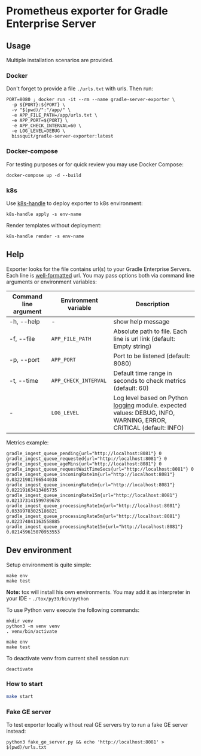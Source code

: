 # Prometheus exporter for Gradle Enterprise Server

## Usage

Multiple installation scenarios are provided.

### Docker

Don't forget to provide a file `./urls.txt` with urls. Then run:

```shell script
PORT=8080 ; docker run -it --rm --name gradle-server-exporter \
  -p ${PORT}:${PORT} \
  -v "$(pwd)/":"/app/" \
  -e APP_FILE_PATH=/app/urls.txt \
  -e APP_PORT=${PORT} \
  -e APP_CHECK_INTERVAL=60 \
  -e LOG_LEVEL=DEBUG \
  bissquit/gradle-server-exporter:latest
```

### Docker-compose

For testing purposes or for quick review you may use Docker Compose:

```shell script
docker-compose up -d --build
```

### k8s

Use [k8s-handle](https://github.com/2gis/k8s-handle) to deploy exporter to k8s environment:

```shell script
k8s-handle apply -s env-name
```

Render templates without deployment:

```shell script
k8s-handle render -s env-name
```

## Help

Exporter looks for the file contains url(s) to your Gradle Enterprise Servers. Each line is [well-formatted](https://validators.readthedocs.io/en/latest/#module-validators.url) url.
You may pass options both via command line arguments or environment variables:

|Command line argument|Environment variable|Description|
| ----------- | ----------- | ----------- |
|-h, --help|-|show help message|
|-f, --file|`APP_FILE_PATH`|Absolute path to file. Each line is url link (default: Empty string)|
|-p, --port|`APP_PORT`|Port to be listened (default: 8080)|
|-t, --time|`APP_CHECK_INTERVAL`|Default time range in seconds to check metrics (default: 60)|
|-|`LOG_LEVEL`|Log level based on Python [logging](https://docs.python.org/3/library/logging.html) module. expected values: DEBUG, INFO, WARNING, ERROR, CRITICAL (default: INFO)|

Metrics example:

```text
gradle_ingest_queue_pending{url="http://localhost:8081"} 0
gradle_ingest_queue_requested{url="http://localhost:8081"} 0
gradle_ingest_queue_ageMins{url="http://localhost:8081"} 0
gradle_ingest_queue_requestWaitTimeSecs{url="http://localhost:8081"} 0
gradle_ingest_queue_incomingRate1m{url="http://localhost:8081"} 0.03221981766544038
gradle_ingest_queue_incomingRate5m{url="http://localhost:8081"} 0.02219163413405735
gradle_ingest_queue_incomingRate15m{url="http://localhost:8081"} 0.021373141599789678
gradle_ingest_queue_processingRate1m{url="http://localhost:8081"} 0.03399783025186821
gradle_ingest_queue_processingRate5m{url="http://localhost:8081"} 0.022374841163558885
gradle_ingest_queue_processingRate15m{url="http://localhost:8081"} 0.021459615070953553
```


## Dev environment

Setup environment is quite simple:
```shell script
make env
make test
```
**Note:** tox will install his own environments. You may add it as interpreter in your IDE - `./tox/py39/bin/python`

To use Python venv execute the following commands:
```shell script
mkdir venv
python3 -m venv venv
. venv/bin/activate

make env
make test
```
To deactivate venv from current shell session run:
```shell script
deactivate
```

### How to start

```bash
make start
```

### Fake GE server

To test exporter locally without real GE servers try to run a fake GE server instead:

```shell script
python3 fake_ge_server.py && echo 'http://localhost:8081' > $(pwd)/urls.txt
```
